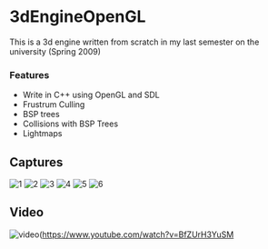 # 3dEngineOpenGL

This is a 3d engine written from scratch in my last semester on the university (Spring 2009) 
### Features

* Write in C++ using OpenGL and SDL
* Frustrum Culling
* BSP trees
* Collisions with BSP Trees
* Lightmaps

## Captures
![1](https://raw.githubusercontent.com/alexkid77/3dEngineOpenGL/master/screenshots/1.png)
![2](https://raw.githubusercontent.com/alexkid77/3dEngineOpenGL/master/screenshots/2.png)
![3](https://raw.githubusercontent.com/alexkid77/3dEngineOpenGL/master/screenshots/3.png)
![4](https://raw.githubusercontent.com/alexkid77/3dEngineOpenGL/master/screenshots/4.png)
![5](https://raw.githubusercontent.com/alexkid77/3dEngineOpenGL/master/screenshots/5.png)
![6](https://raw.githubusercontent.com/alexkid77/3dEngineOpenGL/master/screenshots/6.png)

## Video
![video](https://img.youtube.com/vi/BfZUrH3YuSM/0.jpg)(https://www.youtube.com/watch?v=BfZUrH3YuSM
